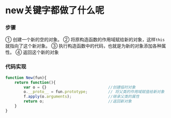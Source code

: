 # new关键字都做了什么呢

### 步骤
① 创建一个新的空的对象。
② 将原构造函数的作用域赋给新的对象，这样`this`就指向了这个新对象。
③ 执行构造函数中的代码，也就是为新的对象添加各种属性。
④ 返回这个新的对象

### 代码实现
```js
function New(fun){
    return function(){
        var o = {}                           //创建临时对象
        o.__proto__ = fun.prototype;         // 将父类的作用域赋值给新对象
        f.apply(o.arguments);                //继承父类的属性
        return o;                            //返回新对象
    }
}

```